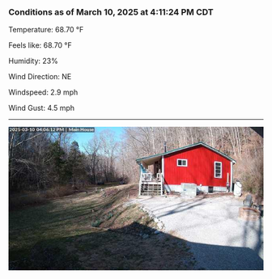 ### Conditions as of March 10, 2025 at 4:11:24 PM CDT 

Temperature: 68.70 &deg;F

Feels like: 68.70 &deg;F

Humidity: 23%

Wind Direction: NE

Windspeed: 2.9 mph

Wind Gust: 4.5 mph

---

<img src="./images/latest.jpeg"/>


